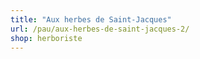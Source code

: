 ```yaml
---
title: "Aux herbes de Saint-Jacques"
url: /pau/aux-herbes-de-saint-jacques-2/
shop: herboriste
---
```

